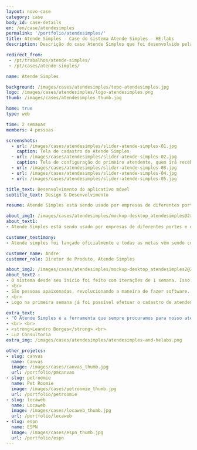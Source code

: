 ```yaml
---
layout: novo-case
category: case
body_id: case-details
en: /en/case/atendesimples
permalink: '/portfolio/atendesimples/'
title: Atende Simples - Case do sistema Atende Simples - HE:labs
description: Descrição do case Atende Simples que foi desenvolvido pela HE:labs.

redirect_from:
 - /pt/trabalhos/atende-simples/
 - /pt/cases/atende-simples/

name: Atende Simples

background: /images/cases/atendesimples/topo-atendesimples.jpg
logo: /images/cases/atendesimples/logo-atendesimples.png
thumb: /images/cases/atendesimples_thumb.jpg

home: true
type: web

time: 2 semanas
members: 4 pessoas

screenshots:
  - url: /images/cases/atendesimples/slider-atende-simples-01.jpg
    caption: Tela de cadastro do Atende Simples
  - url: /images/cases/atendesimples/slider-atende-simples-02.jpg
    caption: Tela de configuração do primeiro atendente, quem irá receber a chamada
  - url: /images/cases/atendesimples/slider-atende-simples-03.jpg
  - url: /images/cases/atendesimples/slider-atende-simples-04.jpg
  - url: /images/cases/atendesimples/slider-atende-simples-05.jpg

title_text: Desenvolvimento do aplicativo móvel
subtitle_text: Design & Desenvolvimento

resume: Atende Simples está sendo usado por empresas de diferentes portes e de todas as áreas de atuação

about_img1: /images/cases/atendesimples/mockup-desktop_atendesimples@2x.png
about_text1:
- Atende Simples está sendo usado por empresas de diferentes portes e de todas as áreas de atuação. Possui recursos sofisticados como gravação de chamadas, controle de horário de funcionamento do atendimento, bloqueio de chamadas, relatórios... tudo com muita simplicidade!

customer_testimony:
- Atende simples foi lançado oficialmente e todas as metas vêm sendo cumpridas. Novas oportunidades foram identificadas para ajudar os clientes a melhorar ainda mais seus negócios e, além disso, ajustes e melhorias são semanalmente lançados.

customer_name: Andre
customer_role: Diretor de Produto, Atende Simples

about_img2: /images/cases/atendesimples/mockup-desktop_atendesimples2@2x.png
about_text2 :
- O sistema desde seu inicio foi feito com iterações de 1 semana. Isso é a HE:labs funcionando.
- <br>
- São pessoas apaixonadas, revolucionando a maneira de fazer software. É a entrega contínua, trazendo vantagem competitiva e inovação de ponta.
- <br>
- Logo na primeira semana já foi possível efetuar o cadastro de atendentes. Toda quinta-feira existia algo novo para ser testado e validado. O projeto está online!

extra_text:
- "O Atende Simples é a ferramenta que sempre procuramos para nosso atendimento. Com ele, conseguimos passar uma imagem mais profissional para o mercado, sem perder flexibilidade na nossa gestão e por um custo excelente!"
- <br> <br>
- <strong>Leandro Borges</strong> <br>
- Luz Consultoria
extra_img: /images/cases/atendesimples/atendesimples-and-helabs.png

other_projetcs:
- slug: canvas
  name: Canvas
  image: /images/cases/canvas_thumb.jpg
  url: /portfolio/pmcanvas
- slug: petroomie
  name: Pet Roomie
  image: /images/cases/petroomie_thumb.jpg
  url: /portfolio/petroomie
- slug: locaweb
  name: Locaweb
  image: /images/cases/locaweb_thumb.jpg
  url: /portfolio/locaweb
- slug: espn
  name: ESPN
  image: /images/cases/espn_thumb.jpg
  url: /portfolio/espn
---
```


